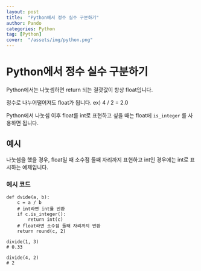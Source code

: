 ```yaml
---
layout: post
title:  "Python에서 정수 실수 구분하기"
author: Pando
categories: Python
tag: [Python]
cover:  "/assets/img/python.png"
---
```


# Python에서 정수 실수 구분하기

Python에서는 나눗셈하면 return 되는 결괏값이 항상 float입니다.

정수로 나누어떨어져도 float가 됩니다. ex) 4 / 2 = 2.0

Python에서 나눗셈 이후 float를 int로 표현하고 싶을 때는 float에 `is_integer` 를 사용하면 됩니다.

## 예시

나눗셈을 했을 경우, float일 때 소수점 둘째 자리까지 표현하고 int인 경우에는 int로 표시하는 예제입니다.

### 예시 코드

```python3
def dvide(a, b):
    c = a / b
    # int라면 int를 반환
    if c.is_integer():
        return int(c)
    # float라면 소수점 둘째 자리까지 반환
    return round(c, 2)

divide(1, 3)
# 0.33

divide(4, 2)
# 2
```
